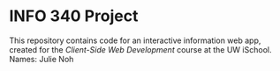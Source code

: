 # INFO 340 Project

This repository contains code for an interactive information web app, created for the _Client-Side Web Development_ course at the UW iSchool.
Names: Julie Noh

